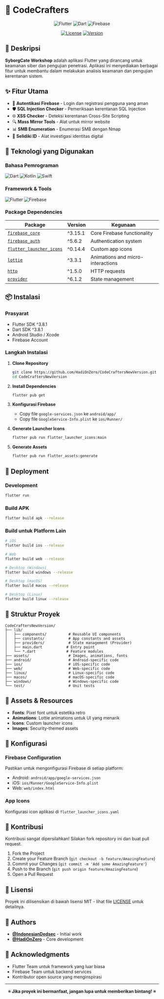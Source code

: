 # 🔐 CodeCrafters

<div align="center">
  
![Flutter](https://img.shields.io/badge/Flutter-%2302569B.svg?style=for-the-badge&logo=flutter&logoColor=white)
![Dart](https://img.shields.io/badge/dart-%230175C2.svg?style=for-the-badge&logo=dart&logoColor=white)
![Firebase](https://img.shields.io/badge/firebase-%23039BE5.svg?style=for-the-badge&logo=firebase)

[![License](https://img.shields.io/badge/license-MIT-blue.svg)](LICENSE)
[![Version](https://img.shields.io/badge/version-0.1.0-green.svg)](https://github.com/HadiOnZero/CodeCraftersNewVersion)

</div>

## 📱 Deskripsi

**SyborgCate Workshop** adalah aplikasi Flutter yang dirancang untuk keamanan siber dan pengujian penetrasi. Aplikasi ini menyediakan berbagai fitur untuk membantu dalam melakukan analisis keamanan dan pengujian kerentanan sistem.

## ✨ Fitur Utama

- 🔐 **Autentikasi Firebase** - Login dan registrasi pengguna yang aman
- 🛡️ **SQL Injection Checker** - Pemeriksaan kerentanan SQL Injection
- 🌐 **XSS Checker** - Deteksi kerentanan Cross-Site Scripting
- 🔍 **Mass Mirror Tools** - Alat untuk mirror website
- 📊 **SMB Enumeration** - Enumerasi SMB dengan Nmap
- 🎯 **Selidiki ID** - Alat investigasi identitas digital

## 🚀 Teknologi yang Digunakan

### Bahasa Pemrograman
![Dart](https://img.shields.io/badge/Dart-0175C2?style=flat-square&logo=dart&logoColor=white)
![Kotlin](https://img.shields.io/badge/Kotlin-0095D5?style=flat-square&logo=kotlin&logoColor=white)
![Swift](https://img.shields.io/badge/Swift-FA7343?style=flat-square&logo=swift&logoColor=white)

### Framework & Tools
![Flutter](https://img.shields.io/badge/Flutter-02569B?style=flat-square&logo=flutter&logoColor=white)
![Firebase](https://img.shields.io/badge/Firebase-FFCA28?style=flat-square&logo=firebase&logoColor=black)

### Package Dependencies

| Package | Version | Kegunaan |
|---------|---------|----------|
| [`firebase_core`](https://pub.dev/packages/firebase_core) | ^3.15.1 | Core Firebase functionality |
| [`firebase_auth`](https://pub.dev/packages/firebase_auth) | ^5.6.2 | Authentication system |
| [`flutter_launcher_icons`](https://pub.dev/packages/flutter_launcher_icons) | ^0.14.4 | Custom app icons |
| [`lottie`](https://pub.dev/packages/lottie) | ^3.3.1 | Animations and micro-interactions |
| [`http`](https://pub.dev/packages/http) | ^1.5.0 | HTTP requests |
| [`provider`](https://pub.dev/packages/provider) | ^6.1.2 | State management |

## 📦 Instalasi

### Prasyarat
- Flutter SDK ^3.8.1
- Dart SDK ^3.8.1
- Android Studio / Xcode
- Firebase Account

### Langkah Instalasi

1. **Clone Repository**
   ```bash
   git clone https://github.com/HadiOnZero/CodeCraftersNewVersion.git
   cd CodeCraftersNewVersion
   ```

2. **Install Dependencies**
   ```bash
   flutter pub get
   ```

3. **Konfigurasi Firebase**
   - Copy file `google-services.json` ke `android/app/`
   - Copy file `GoogleService-Info.plist` ke `ios/Runner/`

4. **Generate Launcher Icons**
   ```bash
   flutter pub run flutter_launcher_icons:main
   ```

5. **Generate Assets**
   ```bash
   flutter pub run flutter_assets:generate
   ```

## 🚀 Deployment

### Development
```bash
flutter run
```

### Build APK
```bash
flutter build apk --release
```

### Build untuk Platform Lain
```bash
# iOS
flutter build ios --release

# Web
flutter build web --release

# Desktop (Windows)
flutter build windows --release

# Desktop (macOS)
flutter build macos --release

# Desktop (Linux)
flutter build linux --release
```

## 📁 Struktur Proyek

```
CodeCraftersNewVersion/
├── lib/
│   ├── components/          # Reusable UI components
│   ├── constants/           # App constants and assets
│   ├── providers/           # State management (Provider)
│   ├── main.dart           # Entry point
│   └── *.dart              # Feature modules
├── assets/                  # Images, animations, fonts
├── android/                 # Android-specific code
├── ios/                     # iOS-specific code
├── web/                     # Web-specific code
├── linux/                   # Linux-specific code
├── macos/                   # macOS-specific code
├── windows/                 # Windows-specific code
└── test/                    # Unit tests
```

## 🎨 Assets & Resources

- **Fonts**: Pixel font untuk estetika retro
- **Animations**: Lottie animations untuk UI yang menarik
- **Icons**: Custom launcher icons
- **Images**: Security-themed assets

## 🔧 Konfigurasi

### Firebase Configuration
Pastikan untuk mengonfigurasi Firebase di setiap platform:
- Android: `android/app/google-services.json`
- iOS: `ios/Runner/GoogleService-Info.plist`
- Web: `web/index.html`

### App Icons
Konfigurasi icon aplikasi di `flutter_launcher_icons.yaml`

## 🤝 Kontribusi

Kontribusi sangat dipersilahkan! Silakan fork repository ini dan buat pull request.

1. Fork the Project
2. Create your Feature Branch (`git checkout -b feature/AmazingFeature`)
3. Commit your Changes (`git commit -m 'Add some AmazingFeature'`)
4. Push to the Branch (`git push origin feature/AmazingFeature`)
5. Open a Pull Request

## 📝 Lisensi

Proyek ini dilisensikan di bawah lisensi MIT - lihat file [LICENSE](LICENSE) untuk detailnya.

## 👥 Authors

- **[@IndonesianDedsec](https://github.com/IndonesianDedsec)** - Initial work
- **[@HadiOnZero](https://github.com/HadiOnZero)** - Core development

## 🙏 Acknowledgments

- Flutter Team untuk framework yang luar biasa
- Firebase Team untuk backend services
- Kontributor open source yang menginspirasi

---

<div align="center">
  
**⭐ Jika proyek ini bermanfaat, jangan lupa untuk memberikan bintang! ⭐**

</div>
